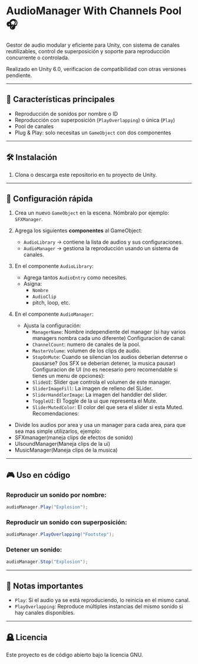 # AudioManager With Channels Pool 🎧

Gestor de audio modular y eficiente para Unity, con sistema de canales reutilizables, control de superposición y soporte para reproducción concurrente o controlada.

Realizado en Unity 6.0, verificacion de compatibilidad con otras versiones pendiente.

---

## 🚀 Características principales

- Reproducción de sonidos por nombre o ID
- Reproducción con superposición (`PlayOverlapping`) o única (`Play`)
-  Pool de canales 
-  Plug & Play: solo necesitas un `GameObject` con dos componentes

---

## 🛠️ Instalación

1. Clona o descarga este repositorio en tu proyecto de Unity.


---

## 🧩 Configuración rápida
1. Crea un nuevo `GameObject` en la escena. Nómbralo por ejemplo: `SFXManager`.
2. Agrega los siguientes **componentes** al GameObject:
   - `AudioLibrary` → contiene la lista de audios y sus configuraciones.
   - `AudioManager` → gestiona la reproducción usando un sistema de canales.

3. En el componente `AudioLibrary`:
   - Agrega tantos `AudioEntry` como necesites.
   - Asigna:
     - `Nombre`
     - `AudioClip`
     -  pitch, loop, etc.
  

4. En el componente `AudioManager`:
   - Ajusta la configuración:
     - `ManagerName`: Nombre independiente del manager (si hay varios managers nombra cada uno diferente)
     Configuracion de canal:
     - `ChannelCount`: numero de canales de la pool.
     - `MasterVolume`: volumen de los clips de audio.
     - `StopOnMute`: Cuando se silencian los audios deberian detenrse o pausarse? (los SFX se deberian detener, la musica pausar)
     Configuracion de UI (no es necesario pero recomendable si tienes un menu de opciones):
     - `SlideUI`: Slider que controla el volumen de este manager.
     - `SliderImageFill`: La imagen de relleno del SLider.
     - `SliderHanddlerImage`: La imagen del handdler del slider.
     - `ToggleUI`: El Toggle de la ui que representa el Mute.
     - `SliderMutedColor`: El color del que sera el slider si esta Muted.
Recomendaciones:

- Divide los audios por area y usa un manager para cada area, para que sea mas simple utilizarlos, ejemplo:
- SFXmanager(maneja clips de efectos de sonido)
- UIsoundManager(Maneja clips de la ui)
- MusicManager(Maneja clips de la musica)


---

## 🎮 Uso en código

### Reproducir un sonido por nombre:
```csharp
audioManager.Play("Explosion");
```

### Reproducir un sonido con superposición:
```csharp
audioManager.PlayOverlapping("Footstep");
```

### Detener un sonido:
```csharp
audioManager.Stop("Explosion");
```

---

## 📌 Notas importantes

- `Play`: Si el audio ya se está reproduciendo, lo reinicia en el mismo canal.
- `PlayOverlapping`: Reproduce múltiples instancias del mismo sonido si hay canales disponibles.

---


## 🪦 Licencia

Este proyecto es de código abierto bajo la licencia GNU.
